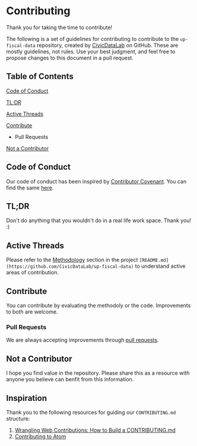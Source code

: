 # Contributing

Thank you for taking the time to contribute!

The following is a set of guidelines for contributing to contribute to the `up-fiscal-data` repository, created by [CivicDataLab](https://github.com/CivicDataLab) on GitHub. These are mostly guidelines, not rules. Use your best judgment, and feel free to propose changes to this document in a pull request.

## Table of Contents

[Code of Conduct](https://github.com/CivicDataLab/up-fiscal-data/blob/master/00-docs/contribute/CONTRIBUTING.md#code-of-conduct)

[TL;DR](https://github.com/CivicDataLab/up-fiscal-data/blob/master/00-docs/contribute/CONTRIBUTING.md#tldr)

[Active Threads](https://github.com/CivicDataLab/up-fiscal-data/blob/master/00-docs/contribute/CONTRIBUTING.md#active-threads)

[Contribute](https://github.com/CivicDataLab/up-fiscal-data/blob/master/00-docs/contribute/CONTRIBUTING.md#contribute)
- Pull Requests

[Not a Contributor](https://github.com/CivicDataLab/up-fiscal-data/blob/master/00-docs/contribute/CONTRIBUTING.md#not-a-contributor)

## Code of Conduct

Our code of conduct has been inspired by [Contributor Covenant](https://www.contributor-covenant.org/). You can find the same [here](https://github.com/CivicDataLab/up-fiscal-data/blob/master/00-docs/contribute/CODE-OF-CONDUCT.md).

## TL;DR

Don't do anything that you wouldn't do in a real life work space. Thank you! :)

## Active Threads

Please refer to the [Methodology](https://github.com/CivicDataLab/up-fiscal-data#methodology) section in the project `[README.md](https://github.com/CivicDataLab/up-fiscal-data)` to understand active areas of contribution.

## Contribute

You can contribute by evaluating the methodoly or the code. Improvements to both are welcome.

### Pull Requests

We are always accepting improvements through [pull requests](https://docs.github.com/en/github/collaborating-with-issues-and-pull-requests/about-pull-requests).

## Not a Contributor

I hope you find value in the repository. Please share this as a resource with anyone you believe can benfit from this information.

## Inspiration

Thank you to the following resources for guiding our `CONTRIBUTING.md` structure:

1. [Wrangling Web Contributions: How to Build a CONTRIBUTING.md](https://mozillascience.github.io/working-open-workshop/contributing/)
2. [Contributing to Atom](https://github.com/atom/atom/blob/master/CONTRIBUTING.md)
